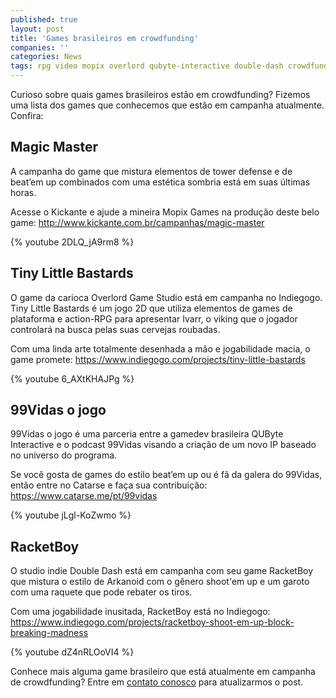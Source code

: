 ```yaml
---
published: true
layout: post
title: 'Games brasileiros em crowdfunding'
companies: ''
categories: News
tags: rpg video mopix overlord qubyte-interactive double-dash crowdfunding
---
```

Curioso sobre quais games brasileiros estão em crowdfunding?
Fizemos uma lista dos games que conhecemos que estão em campanha atualmente. Confira:

## Magic Master
A campanha do game que mistura elementos de tower defense e de beat’em up combinados com uma estética sombria está em suas últimas horas. 

Acesse o Kickante e ajude a mineira Mopix Games na produção deste belo game: <a href="http://www.kickante.com.br/campanhas/magic-master" target="_blank">http://www.kickante.com.br/campanhas/magic-master</a>

{% youtube 2DLQ_jA9rm8 %}

## Tiny Little Bastards
O game da carioca Overlord Game Studio está em campanha no Indiegogo. Tiny Little Bastards é um jogo 2D que utiliza elementos de games de plataforma e action-RPG para apresentar Ivarr, o viking que o jogador controlará na busca pelas suas cervejas roubadas.

Com uma linda arte totalmente desenhada a mão e jogabilidade macia, o game promete: <a href="https://www.indiegogo.com/projects/tiny-little-bastards" target="_blank">https://www.indiegogo.com/projects/tiny-little-bastards</a>

{% youtube 6_AXtKHAJPg %}

## 99Vidas o jogo
99Vidas o jogo é uma parceria entre a gamedev brasileira QUByte Interactive e o podcast 99Vidas visando a criação de um novo IP baseado no universo do programa. 

Se você gosta de games do estilo beat’em up ou é fã da galera do 99Vidas, então entre no Catarse e faça sua contribuição:<a href="https://www.catarse.me/pt/99vidas" target="_blank"> https://www.catarse.me/pt/99vidas</a>

{% youtube jLgl-KoZwmo %}

## RacketBoy
O studio indie Double Dash está em campanha com seu game RacketBoy que mistura o estilo de Arkanoid com o gênero shoot'em up e um garoto com uma raquete que pode rebater os tiros.

Com uma jogabilidade inusitada, RacketBoy está no Indiegogo:
<a href="https://www.indiegogo.com/projects/racketboy-shoot-em-up-block-breaking-madness" target="_blank">https://www.indiegogo.com/projects/racketboy-shoot-em-up-block-breaking-madness</a>

{% youtube dZ4nRLOoVI4 %}

Conhece mais alguma game brasileiro que está atualmente em campanha de crowdfunding? Entre em <a href="/contato">contato conosco</a>
 para atualizarmos o post.